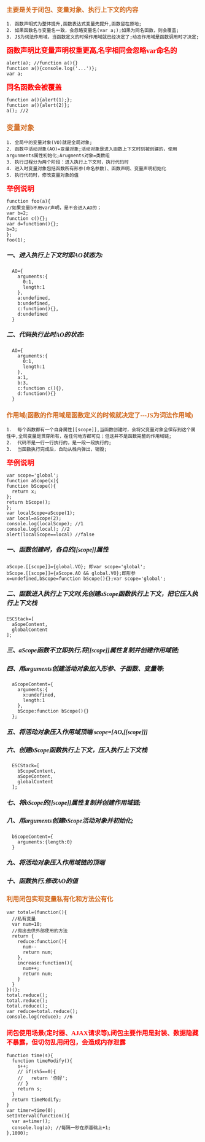 ### <font face='微软雅黑' color='Chocolate'>**主要是关于闭包、变量对象、执行上下文的内容**</font> 
    1. 函数声明式为整体提升,函数表达式变量先提升,函数留在原地; 
    2. 如果函数名与变量名一致，会忽略变量名(var a;);如果为同名函数，则会覆盖;
    3. JS为词法作用域，当函数定义的时候作用域就已经决定了;动态作用域是函数调用时才决定;

<font face="微软雅黑" color='red' size='4'>**函数声明比变量声明权重更高,名字相同会忽略var命名的**</font>

    alert(a); //function a(){}
    function a(){console.log('...')};
    var a;

<font face="微软雅黑" color='red' size='4'>**同名函数会被覆盖**</font>

    function a(){alert(1);};
    function a(){alert(2)};
    a(); //2

### <font face='微软雅黑' color='Chocolate' size='4'>**变量对象**</font>

    1. 全局中的变量对象(VO)就是全局对象;
    2. 函数中活动对象(AO)=变量对象;活动对象是进入函数上下文时刻被创建的，使用argunments属性初始化;Arugments对象=类数组
    3. 执行过程分为两个阶段：进入执行上下文时，执行代码时
    4. 进入时变量对象包括函数所有形参(命名参数)、函数声明、变量声明初始化
    5. 执行代码时，修改变量对象的值

<font face='微软雅黑' color='red' size='4'>**举例说明**</font>
    
    function foo(a){
    //如果变量b不用var声明，是不会进入AO的；
    var b=2;
    function c(){};
    var d=function(){};
    b=3;
    };
    foo(1);

  ##### <font face='微软雅黑' color='' size='3'>一、进入执行上下文时即AO状态为:</font>
      AO={
        arguments:{
          0:1,
          length:1
        },
        a:undefined,
        b:undefined,
        c:function(){},
        d:undefined
      }
  ##### <font face='微软雅黑' color='' size='3'>二、代码执行此时AO的状态:</font>
      AO={
        arguments:{
          0:1,
          length:1
        },
        a:1,
        b:3,
        c:function c(){},
        d:function(){}
      }


### <font color='Chocolate' face='微软雅黑'>**作用域(函数的作用域是函数定义的时候就决定了---JS为词法作用域)**</font>
  
    1.  每个函数都有一个自身属性[[scope]],当函数创建时，会将父变量对象全保存到这个属性中,全局变量是贯穿所有，在任何地方都可见；但这并不是函数完整的作用域链;
    2.  代码不是一行一行执行的，是一段一段执行的;
    3.  当函数执行完成后，自动从栈内弹出，销毁;


<font face='微软雅黑' color='red' size='4'>**举例说明**</font>

    var scope='global';
    function aScope(x){
    function bScope(){
      return x;
    };
    return bScope();
    };
    var localScope=aScope(1);
    var local=aScope(2);
    console.log(localScope); //1
    console.log(local); //2
    alert(localScope==local) //false  

##### <font face='微软雅黑' color='' size='3'>一、函数创建时，各自的[[scope]]属性</font>

    aScope.[[scope]]={global.VO}; 即var scope='global';
    bScope.[[scope]]={aScope.AO && global.VO};即形参x=undefined,bScope=function bScope(){};var scope='global';

##### <font face='微软雅黑' color='' size='3'>二、函数进入执行上下文时,先创建aScope函数执行上下文，把它压入执行上下文栈</font>
    ESCStack=[
      aSopeContent,
      globalContent
    ];  

##### <font face='微软雅黑' color='' size='3'>三、aScope函数不立即执行,将[[scope]]属性复制并创建作用域链;</font>

##### <font face='微软雅黑' color='' size='3'>四、用arguments创建活动对象加入形参、子函数、变量等;</font>

      aScopeContent={
        arguments:{
          x:undefined,
          length:1
        },
        bScope:function bScope(){}
      };  
##### <font face='微软雅黑' color='' size='3'>五、将活动对象压入作用域顶端 scope=[AO,[[scope]]]</font>

##### <font face='微软雅黑' color='' size='3'>六、创建bScope函数执行上下文，压入执行上下文栈</font>
      ESCStack=[
        bScopeContent,
        aSopeContent,
        globalContent
      ];
##### <font face='微软雅黑' color='' size='3'>七、将bScope的[[scope]]属性复制并创建作用域链;</font>

##### <font face='微软雅黑' color='' size='3'>八、用arguments创建bScope活动对象并初始化;</font>
      bScopeContent={
        arguments:{length:0}   
      }
##### <font face='微软雅黑' color='' size='3'>九、将活动对象压入作用域链的顶端</font>

##### <font face='微软雅黑' color='' size='3'>十、函数执行,修改AO的值</font> 

### <font color='Chocolate' face='微软雅黑'>**利用闭包实现变量私有化和方法公有化**</font>

    var total=(function(){
      //私有变量
      var num=10;
      //抛出去供外部使用的方法
      return {
        reduce:function(){
          num--
          return num;
        },
        increase:function(){
          num++;
          return num;
        }
      }
    })();
    total.reduce();
    total.reduce();
    total.reduce();
    var reduce=total.reduce();
    console.log(reduce); //6

### <font color='red' face='微软雅黑'>**闭包使用场景(定时器、AJAX请求等),闭包主要作用是封装、数据隐藏不暴露，但切勿乱用闭包，会造成内存泄露**</font>
    function time(s){
      function timeModify(){
        s++;
        // if(s%5==0){
        //   return '你好';
        // }
        return s;
      }
      return timeModify;
    }
    var timer=time(0);
    setInterval(function(){
      var a=timer();
      console.log(a); //每隔一秒在原基础上+1;
    },1000);
